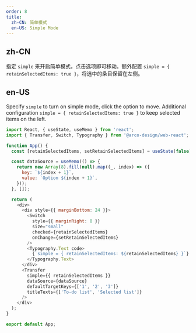 ```yaml
---
order: 8
title:
  zh-CN: 简单模式
  en-US: Simple Mode
---
```


## zh-CN

指定 `simple` 来开启简单模式，点击选项即可移动。额外配置 `simple = { retainSelectedItems: true }`，将选中的条目保留在左侧。

## en-US

Specify `simple` to turn on simple mode, click the option to move. Additional configuration `simple = { retainSelectedItems: true }` to keep selected items on the left.

```js
import React, { useState, useMemo } from 'react';
import { Transfer, Switch, Typography } from '@arco-design/web-react';

function App() {
  const [retainSelectedItems, setRetainSelectedItems] = useState(false);

  const dataSource = useMemo(() => {
    return new Array(8).fill(null).map((_, index) => ({
      key: `${index + 1}`,
      value: `Option ${index + 1}`,
    }));
  }, []);

  return (
    <div>
      <div style={{ marginBottom: 24 }}>
        <Switch
          style={{ marginRight: 8 }}
          size="small"
          checked={retainSelectedItems}
          onChange={setRetainSelectedItems}
        />
        <Typography.Text code>
          {`simple = { retainSelectedItems: ${retainSelectedItems} }`}
        </Typography.Text>
      </div>
      <Transfer
        simple={{ retainSelectedItems }}
        dataSource={dataSource}
        defaultTargetKeys={['1', '2', '3']}
        titleTexts={['To-do list', 'Selected list']}
      />
    </div>
  );
}

export default App;
```
